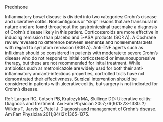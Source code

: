 Prednisone

Inflammatory bowel disease is divided into two categories: Crohn’s disease and ulcerative colitis. Noncontiguous or “skip” lesions that are transmural in nature and are found throughout the gastrointestinal tract make a diagnosis of Crohn’s disease likely in this patient. Corticosteroids are more effective in inducing remission than placebo and 5-ASA products (SOR A). A Cochrane review revealed no difference between elemental and nonelemental diets with regard to symptom remission (SOR A). Anti-TNF agents such as infliximab should be considered in patients with moderate to severe Crohn’s disease who do not respond to initial corticosteroid or immunosuppressive therapy, but these are not recommended for initial treatment. While antibiotics such as metronidazole are widely used for both their anti-inflammatory and anti-infectious properties, controlled trials have not demonstrated their effectiveness. Surgical intervention should be considered in patients with ulcerative colitis, but surgery is not indicated for Crohn’s disease.

Ref: Langan RC, Gotsch PB, Krafczyk MA, Skillinge DD: Ulcerative colitis: Diagnosis and treatment. Am Fam Physician
2007;76(9):1323-1330. 2) Wilkins T, Jarvis K, Patel J: Diagnosis and management of Crohn’s disease. Am Fam Physician
2011;84(12):1365-1375.